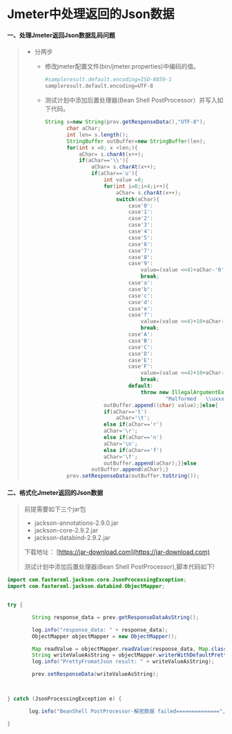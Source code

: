# Jmeter中处理返回的Json数据

#### 

#### 一、处理Jmeter返回Json数据乱码问题

> * 分两步
>
>   * 修改jmeter配置文件\(bin/jmeter.properties\)中编码的值。
>
>     ```bash
>     #sampleresult.default.encoding=ISO-8859-1
>     sampleresult.default.encoding=UTF-8
>     ```
>
>   * 测试计划中添加后置处理器\(Bean Shell PostProcessor）并写入如下代码。
>
>     ```java
>     String s=new String(prev.getResponseData(),"UTF-8");
>            char aChar;
>            int len= s.length();
>            StringBuffer outBuffer=new StringBuffer(len);
>            for(int x =0; x <len;){
>                aChar= s.charAt(x++);
>                if(aChar=='\\'){
>                    aChar= s.charAt(x++);
>                    if(aChar=='u'){
>                        int value =0;
>                        for(int i=0;i<4;i++){
>                            aChar= s.charAt(x++);
>                            switch(aChar){
>                                case'0':
>                                case'1':
>                                case'2':
>                                case'3':
>                                case'4':
>                                case'5':
>                                case'6':
>                                case'7':
>                                case'8':
>                                case'9':
>                                    value=(value <<4)+aChar-'0';
>                                    break;
>                                case'a':
>                                case'b':
>                                case'c':
>                                case'd':
>                                case'e':
>                                case'f':
>                                    value=(value <<4)+10+aChar-'a';
>                                    break;
>                                case'A':
>                                case'B':
>                                case'C':
>                                case'D':
>                                case'E':
>                                case'F':
>                                    value=(value <<4)+10+aChar-'A';
>                                    break;
>                                default:
>                                    throw new IllegalArgumentException(
>                                            "Malformed   \\uxxxx  encoding.");}}
>                        outBuffer.append((char) value);}else{
>                        if(aChar=='t')
>                            aChar='\t';
>                        else if(aChar=='r')
>                        aChar='\r';
>                        else if(aChar=='n')
>                        aChar='\n';
>                        else if(aChar=='f')
>                        aChar='\f';
>                        outBuffer.append(aChar);}}else
>                    outBuffer.append(aChar);}
>            prev.setResponseData(outBuffer.toString());
>     ```

#### 二、格式化Jmeter返回的Json数据

> 前提需要如下三个jar包
>
> * jackson-annotations-2.9.0.jar
> * jackson-core-2.9.2.jar
> * jackson-databind-2.9.2.jar
>
> 下载地址： [https://jar-download.com](https://jar-download.com)
>
> 测试计划中添加后置处理器\(Bean Shell PostProcessor\),脚本代码如下!

```java
import com.fasterxml.jackson.core.JsonProcessingException;
import com.fasterxml.jackson.databind.ObjectMapper;


try {

        String response_data = prev.getResponseDataAsString();

        log.info("response_data: " + response_data);
        ObjectMapper objectMapper = new ObjectMapper();

        Map readValue = objectMapper.readValue(response_data, Map.class);
        String writeValueAsString = objectMapper.writerWithDefaultPrettyPrinter().writeValueAsString(readValue);
        log.info("PrettyFromatJson result: " + writeValueAsString);

        prev.setResponseData(writeValueAsString);



} catch (JsonProcessingException e) {

       log.info("BeanShell PostProcessor-解密数据 failed==============", ex);

}
```



